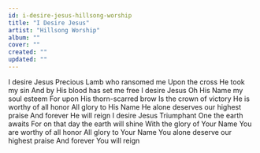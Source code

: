 ```yaml
---
id: i-desire-jesus-hillsong-worship
title: "I Desire Jesus"
artist: "Hillsong Worship"
album: ""
cover: ""
created: ""
updated: ""
---
```


I desire Jesus
Precious Lamb who ransomed me
Upon the cross He took my sin
And by His blood has set me free
I desire Jesus
Oh His Name my soul esteem
For upon His thorn-scarred brow
Is the crown of victory
He is worthy of all honor
All glory to His Name
He alone deserves our highest praise
And forever He will reign
I desire Jesus
Triumphant One the earth awaits
For on that day the earth will shine
With the glory of Your Name
You are worthy of all honor
All glory to Your Name
You alone deserve our highest praise
And forever You will reign